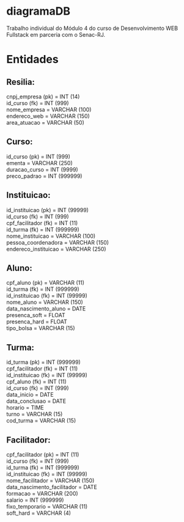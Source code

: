 # diagramaDB  
Trabalho individual do Módulo 4 do curso de Desenvolvimento WEB Fullstack em parceria com o Senac-RJ.  

# Entidades  

## Resilia:  
cnpj_empresa (pk) = INT (14)  
id_curso (fk) = INT (999)  
nome_empresa = VARCHAR (100)  
endereco_web = VARCHAR (150)  
area_atuacao = VARCHAR (50)   

## Curso:  
id_curso (pk) = INT (999)  
ementa = VARCHAR (250)  
duracao_curso = INT (9999)  
preco_padrao = INT (999999)  

## Instituicao:  

id_instituicao (pk) = INT (99999)  
id_curso (fk) = INT (999)  
cpf_facilitador (fk) = INT (11)  
id_turma (fk) = INT (999999)  
nome_instituicao = VARCHAR (100)  
pessoa_coordenadora = VARCHAR (150)  
endereco_instituicao = VARCHAR (250)  

## Aluno:  

cpf_aluno (pk) = VARCHAR (11)  
id_turma (fk) = INT (999999)  
id_instituicao (fk) = INT (99999)  
nome_aluno = VARCHAR (150)  
data_nascimento_aluno = DATE  
presenca_soft = FLOAT  
presenca_hard = FLOAT  
tipo_bolsa = VARCHAR (15)  

## Turma:  

id_turma (pk) = INT (999999)  
cpf_facilitador (fk) = INT (11)  
id_instituicao (fk) = INT (99999)  
cpf_aluno (fk) = INT (11)  
id_curso (fk) = INT (999)  
data_inicio = DATE  
data_conclusao = DATE  
horario = TIME  
turno = VARCHAR (15)  
cod_turma = VARCHAR (15)  

## Facilitador:  

cpf_facilitador (pk)  = INT (11)  
id_curso (fk) = INT (999)  
id_turma (fk) = INT (999999)  
id_instituicao (fk) = INT (99999)  
nome_facilitador = VARCHAR (150)  
data_nascimento_facilitador = DATE  
formacao = VARCHAR (200)  
salario = INT (999999)  
fixo_temporario = VARCHAR (11)  
soft_hard = VARCHAR (4)  
